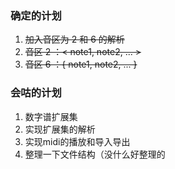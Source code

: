 ### 确定的计划

1. ~~加入音区为 2 和 6 的解析~~
2. ~~音区 2 ：< note1, note2, ... >~~
3. ~~音区 6 ：{ note1, note2, ... }~~

### 会咕的计划

1. 数字谱扩展集
2. 实现扩展集的解析
3. 实现midi的播放和导入导出
4. 整理一下文件结构（没什么好整理的
